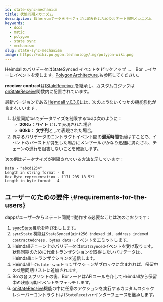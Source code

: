 ```yaml
---
id: state-sync-mechanism
title: 状態同期メカニズム
description: Ethereumデータをネイティブに読み込むためのステート同期メカニズム
keywords:
  - docs
  - matic
  - polygon
  - state sync
  - mechanism
slug: state-sync-mechanism
image: https://wiki.polygon.technology/img/polygon-wiki.png
---
```


[Heimdall](/docs/maintain/glossary.md#heimdall)のバリデータは[StateSynced](https://github.com/maticnetwork/contracts/blob/a4c26d59ca6e842af2b8d2265be1da15189e29a4/contracts/root/stateSyncer/StateSender.sol#L24) イベントをピックアップし、 [Bor](/docs/maintain/glossary.md#bor) レイヤーにイベントを渡します。[Polygon Architecture](/docs/pos/polygon-architecture).も参照してください。

**receiver contract**は[IStateReceiver](https://github.com/maticnetwork/genesis-contracts/blob/master/contracts/IStateReceiver.sol),を継承し、カスタムロジックは[onStateReceive](https://github.com/maticnetwork/genesis-contracts/blob/05556cfd91a6879a8190a6828428f50e4912ee1a/contracts/IStateReceiver.sol#L5)関数内に配置されています。

最新バージョンである[Heimdall v.0.3.0](https://github.com/maticnetwork/heimdall/releases/tag/v0.3.0)には、次のようないくつかの機能強化が含まれています：
1. 状態同期txsでデータサイズを制限するtxsは次のように：
    * **30Kb**：**バイト** として表現された場合
    * **60kb**： **文字列**として表現された場合。
2. 異なるバリデータのコントラクトイベント間の**遅延時間**を延ばすことで、イベントのバーストが発生した場合にメンプールがかなり迅速に満たされ、チェーンの進行を阻害しないことを確認します。

次の例はデータサイズが制限されている方法を示しています：

```
Data - "abcd1234"
Length in string format - 8
Hex Byte representation - [171 205 18 52]
Length in byte format - 4
```

## ユーザーのための要件 {#requirements-for-the-users}

dapps/ユーザーからステート同期で動作する必要なことは次のとおりです：

1. [syncState](https://github.com/maticnetwork/contracts/blob/19163ddecf91db17333859ae72dd73c91bee6191/contracts/root/stateSyncer/StateSender.sol#L33)機能を呼び出しします。
2. `syncState` 機能は`StateSynced(uint256 indexed id, address indexed contractAddress, bytes data);`イベントをエミットします。
3. Heimdallチェーン上のバリデータは`StateSynced`イベントを受け取ります。状態同期のために代金トランザクションを取得したいバリデータは、Heimdallにトランザクションを送信します。
4. Heimdall上の`state-sync`トランザクションがブロックに含まれれば、保留中の状態同期リストに追加されます。
5. Borの各スプリントの後、BorノードはAPIコールを介してHeimdallから保留中の状態同期イベントをフェッチします。
6.  [onStateReceive](https://github.com/maticnetwork/genesis-contracts/blob/master/contracts/IStateReceiver.sol)機能の中に任意のアクションを実行するカスタムロジックレシーバーコントラクトは`IStateReceiver`インターフェースを継承します。
